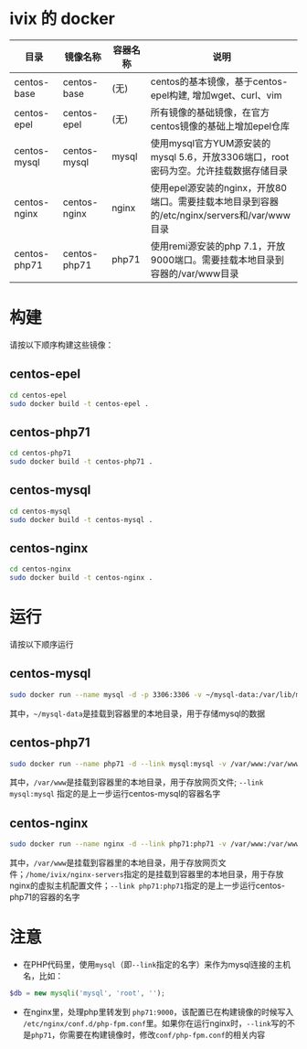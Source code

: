 # ivix 的 docker

|目录|镜像名称|容器名称|说明|
|----|----|----|----|
|centos-base|centos-base|(无)|centos的基本镜像，基于centos-epel构建, 增加wget、curl、vim|
|centos-epel|centos-epel|(无)|所有镜像的基础镜像，在官方centos镜像的基础上增加epel仓库|
|centos-mysql|centos-mysql|mysql|使用mysql官方YUM源安装的mysql 5.6，开放3306端口，root密码为空。允许挂载数据存储目录|
|centos-nginx|centos-nginx|nginx|使用epel源安装的nginx，开放80端口。需要挂载本地目录到容器的/etc/nginx/servers和/var/www目录|
|centos-php71|centos-php71|php71|使用remi源安装的php 7.1，开放9000端口。需要挂载本地目录到容器的/var/www目录|

# 构建

请按以下顺序构建这些镜像：

## centos-epel

```bash
cd centos-epel
sudo docker build -t centos-epel .
```

## centos-php71

```bash
cd centos-php71
sudo docker build -t centos-php71 .
```
## centos-mysql

```bash
cd centos-mysql
sudo docker build -t centos-mysql .
```
## centos-nginx

```bash
cd centos-nginx
sudo docker build -t centos-nginx .
```

# 运行

请按以下顺序运行

## centos-mysql

```bash
sudo docker run --name mysql -d -p 3306:3306 -v ~/mysql-data:/var/lib/mysql centos-mysql
```

其中，`~/mysql-data`是挂载到容器里的本地目录，用于存储mysql的数据

## centos-php71

```bash
sudo docker run --name php71 -d --link mysql:mysql -v /var/www:/var/www -p 9000:9000 centos-php71
```

其中，`/var/www`是挂载到容器里的本地目录，用于存放网页文件; `--link mysql:mysql` 指定的是上一步运行centos-mysql的容器名字

## centos-nginx

```bash
sudo docker run --name nginx -d --link php71:php71 -v /var/www:/var/www -v /home/ivix/nginx-servers:/etc/nginx/servers -p 80:80 centos-nginx
```

其中，`/var/www`是挂载到容器里的本地目录，用于存放网页文件；`/home/ivix/nginx-servers`指定的是挂载到容器里的本地目录，用于存放nginx的虚拟主机配置文件；`--link php71:php71`指定的是上一步运行centos-php71的容器的名字

# 注意 

- 在PHP代码里，使用`mysql`（即`--link`指定的名字）来作为mysql连接的主机名，比如：

```php
$db = new mysqli('mysql', 'root', '');
```

- 在nginx里，处理php里转发到 `php71:9000`，该配置已在构建镜像的时候写入 `/etc/nginx/conf.d/php-fpm.conf`里。如果你在运行nginx时，`--link`写的不是`php71`，你需要在构建镜像时，修改`conf/php-fpm.conf`的相关内容

